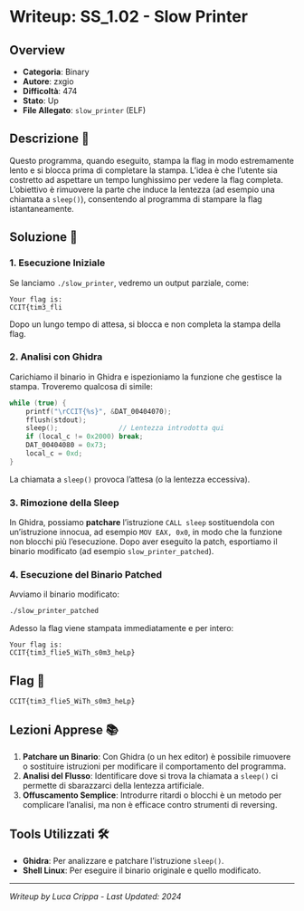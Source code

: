 # Writeup: SS_1.02 - Slow Printer

## Overview
- **Categoria**: Binary  
- **Autore**: zxgio  
- **Difficoltà**: 474  
- **Stato**: Up  
- **File Allegato**: `slow_printer` (ELF)

## Descrizione 📝
Questo programma, quando eseguito, stampa la flag in modo estremamente lento e si blocca prima di completare la stampa. L’idea è che l’utente sia costretto ad aspettare un tempo lunghissimo per vedere la flag completa. L’obiettivo è rimuovere la parte che induce la lentezza (ad esempio una chiamata a `sleep()`), consentendo al programma di stampare la flag istantaneamente.

## Soluzione 🎯

### 1. Esecuzione Iniziale
Se lanciamo `./slow_printer`, vedremo un output parziale, come:
```
Your flag is:
CCIT{tim3_fli
```
Dopo un lungo tempo di attesa, si blocca e non completa la stampa della flag.

### 2. Analisi con Ghidra
Carichiamo il binario in Ghidra e ispezioniamo la funzione che gestisce la stampa. Troveremo qualcosa di simile:

```c
while (true) {
    printf("\rCCIT{%s}", &DAT_00404070);
    fflush(stdout);
    sleep();               // Lentezza introdotta qui
    if (local_c != 0x2000) break;
    DAT_00404080 = 0x73;
    local_c = 0xd;
}
```
La chiamata a `sleep()` provoca l’attesa (o la lentezza eccessiva).

### 3. Rimozione della Sleep
In Ghidra, possiamo **patchare** l’istruzione `CALL sleep` sostituendola con un’istruzione innocua, ad esempio `MOV EAX, 0x0`, in modo che la funzione non blocchi più l’esecuzione. Dopo aver eseguito la patch, esportiamo il binario modificato (ad esempio `slow_printer_patched`).

### 4. Esecuzione del Binario Patched
Avviamo il binario modificato:
```bash
./slow_printer_patched
```
Adesso la flag viene stampata immediatamente e per intero:
```
Your flag is:
CCIT{tim3_flie5_WiTh_s0m3_heLp}
```

## Flag 🏁
```
CCIT{tim3_flie5_WiTh_s0m3_heLp}
```

## Lezioni Apprese 📚
1. **Patchare un Binario**: Con Ghidra (o un hex editor) è possibile rimuovere o sostituire istruzioni per modificare il comportamento del programma.  
2. **Analisi del Flusso**: Identificare dove si trova la chiamata a `sleep()` ci permette di sbarazzarci della lentezza artificiale.  
3. **Offuscamento Semplice**: Introdurre ritardi o blocchi è un metodo per complicare l’analisi, ma non è efficace contro strumenti di reversing.

## Tools Utilizzati 🛠️
- **Ghidra**: Per analizzare e patchare l’istruzione `sleep()`.  
- **Shell Linux**: Per eseguire il binario originale e quello modificato.

---

*Writeup by Luca Crippa - Last Updated: 2024*
